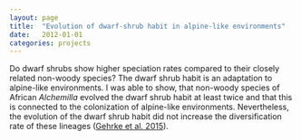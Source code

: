 ```yaml
---
layout: page
title:  "Evolution of dwarf-shrub habit in alpine-like environments"
date:   2012-01-01
categories: projects
---
```




Do dwarf shrubs show higher speciation rates compared to their closely related non-woody species?  The dwarf shrub habit is an adaptation to alpine-like environments. I was able to show, that non-woody species of  African *Alchemilla* evolved the dwarf shrub habit at least twice and that this is connected to the colonization of alpine-like environments. Nevertheless, the evolution of the dwarf shrub habit did not increase the diversification rate of these lineages ([Gehrke et al. 2015](https://academic.oup.com/aob/article/117/1/121/2195968)). 
